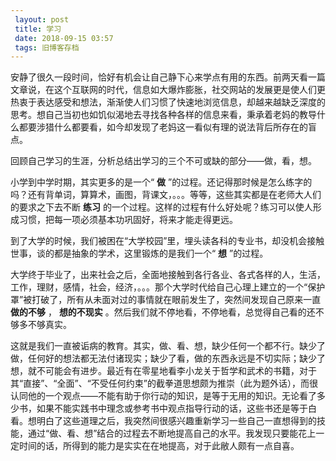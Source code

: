 ```yaml
---
 layout: post
 title: 学习
 date: 2018-09-15 03:57
 tags: 旧博客存档
---
```

安静了很久一段时间，恰好有机会让自己静下心来学点有用的东西。前两天看一篇文章说，在这个互联网的时代，信息如大爆炸膨胀，社交网站的发展更是使人们更热衷于表达感受和想法，渐渐使人们习惯了快速地浏览信息，却越来越缺乏深度的思考。想自己当初也如饥似渴地去寻找各种各样的信息来看，秉承着老妈的教导什么都要涉猎什么都要看，如今却发现了老妈这一看似有理的说法背后所存在的盲点。

回顾自己学习的生涯，分析总结出学习的三个不可或缺的部分——做，看，想。

小学到中学时期，其实更多的是一个“ **做**
”的过程。还记得那时候是怎么练字的吗？还有背单词，算算术，画图，背课文，。。。等等，这些其实都是在老师大人们的要求之下去不断 **练习**
的一个过程。这样的过程有什么好处呢？练习可以使人形成习惯，把每一项必须基本功巩固好，将来才能走得更远。

到了大学的时候，我们被困在“大学校园”里，埋头读各科的专业书，却没机会接触世事，谈的都是抽象的学术，这里锻炼的是我们一个“ **想** ”的过程。

大学终于毕业了，出来社会之后，全面地接触到各行各业、各式各样的人，生活，工作，理财，感情，社会，经济，。。。那个大学时代给自己心理上建立的一个“保护罩”被打破了，所有从未面对过的事情就在眼前发生了，突然间发现自己原来一直
**做的不够** ， **想的不现实** 。然后我们就不停地看，不停地看，总觉得自己看的还不够多不够真实。

这就是我们一直被诟病的教育。其实，做、看、想，缺少任何一个都不行。缺少了做，任何好的想法都无法付诸现实；缺少了看，做的东西永远是不切实际；缺少了想，就不可能会有进步。最近有在零星地看李小龙关于哲学和武术的书籍，对于其“直接”、“全面”、“不受任何约束”的截拳道思想颇为推崇（此为题外话），而很认同他的一个观点——不能有助于你行动的知识，是等于无用的知识。无论看了多少书，如果不能实践书中理念或参考书中观点指导行动的话，这些书还是等于白看。想明白了这些道理之后，我突然间很感兴趣重新学习一些自己一直想得到的技能，通过“做、看、想”结合的过程去不断地提高自己的水平。我发现只要能花上一定时间的话，所得到的能力是实实在在地提高，对于此敝人颇有一点自喜。

